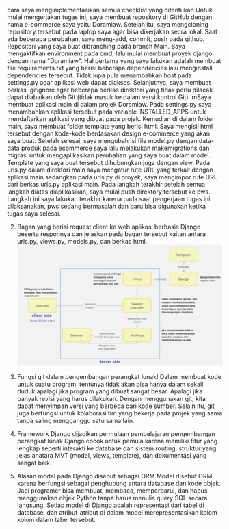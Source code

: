 cara saya mengimplementasikan semua checklist yang ditentukan
Untuk mulai mengerjakan tugas ini, saya membuat repository di GitHub dengan nama e-commerce saya yaitu Doramiaw. Setelah itu, saya mengcloning repository tersebut pada laptop saya agar bisa dikerjakan secra lokal. Saat ada beberapa perubahan, saya meng-add, commit, push pada github. Repositori yang saya buat dibranching pada branch Main. Saya mengaktifkan environment pada cmd, lalu mulai membuat proyek django dengan nama "Doramiaw". Hal pertama yang saya lakukan adalah membuat file requirements.txt yang berisi beberapa dependencies lalu menginstall dependencies tersebut. Tidak lupa pula menambahkan host pada settings.py agar aplikasi web dapat diakses. Selanjutnya, saya membuat berkas .gitignore agar beberapa berkas direktori yang tidak perlu dilacak dapat diabaikan oleh Git (tidak masuk ke dalam versi kontrol Git). mSaya membuat aplikasi main di dalam projek Doramiaw. Pada settings.py saya menambahkan aplikasi tersebut pada variable INSTALLED_APPS untuk mendaftarkan aplikasi yang dibuat pada projek. Kemudian di dalam folder main, saya membuat folder template yang berisi html. Saya mengisii html tersebut dengan kode-kode berdasakan design e-commerce yang akan saya buat. Setelah selesai, saya mengubah isi file model.py dengan data-data produk pada ecommerce saya lalu melakukan makemigrations dan migrasi untuk mengaplikasikan perubahan yang saya buat dalam model. Template yang saya buat tersebut dihubungkan juga dengan view. Pada urls.py dalam direktori main saya mengatur rute URL yang terkait dengan aplikasi main sedangkan pada urls.py di proyek, saya mengimpor rute URL dari berkas urls.py aplikasi main.  Pada langkah terakhir setelah semua langkah diatas diaplikasikan, saya mulai push direktory tersebut ke pws. Langkah ini saya lakukan terakhir karena pada saat pengerjaan tugas ini dilaksanakan, pws sedang bermasalah dan baru bisa digunakan ketika tugas saya selesai. 


2. Bagan yang berisi request client ke web aplikasi berbasis Django beserta responnya dan jelaskan pada bagan tersebut kaitan antara urls.py, views.py, models.py, dan berkas html.
![bagan django](bagan-django.jpg)


3. Fungsi git dalam pengembangan perangkat lunak!
Dalam membuat kode untuk suatu program, tentunya tidak akan bisa hanya dalam sekali duduk apalagi jika program yang dibuat sangat besar. Apalagi jika banyak revisi yang harus dilakukan. Dengan menggunakan git, kita dapat menyimpan versi yang berbeda dari kode sumber. Selain itu, git juga berfungsi untuk kolaborasi tim yang bekerja pada projek yang sama tanpa saling mengganggu satu sama lain.


4. Framework Django dijadikan permulaan pembelajaran pengembangan perangkat lunak
Django cocok untuk pemula karena memiliki fitur yang lengkap seperti interakti ke database dan sistem routing, struktur yang jelas anatara MVT (model, views, template), dan dokumentasi yang sangat baik. 


5. Alasan model pada Django disebut sebagai ORM
Model disebut ORM karena berfungsi sebagai penghubung antara database dan kode objek. Jadi programer bisa membuat, membaca, memperbarui, dan hapus menggunakan objek Python tanpa harus menulis query SQL secara langsung. Setiap model di Django adalah representasi dari tabel di database, dan atribut-atribut di dalam model merepresentasikan kolom-kolom dalam tabel tersebut.
